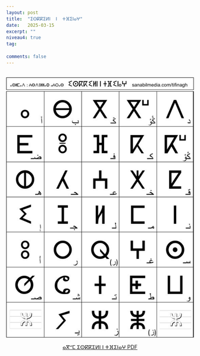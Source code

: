 ```yaml
---
layout: post
title:  "ⵉⵙⴽⴽⵉⵍⵏ  ⵏ  ⵜⴼⵉⵏⴰⵖ"
date:   2025-03-15
excerpt: ""
niveau4: true
tag:

comments: false
---
```

<center>
	   <img style="display: none;" src="/assets/img/thumbnails/tifinagh-SanabilMedia.com.jpg" alt="" width="1" height="1"> 
<br>
	   	<img src="/assets/img/iskkiln-tifinagh-sanabilmedia.jpg" alt="ⵉⵙⴽⴽⵉⵍⵏ ⵏ ⵜⴼⵉⵏⴰⵖ" >
<br>	

<p markdown="0"><a href="/assets/pdf/tifinagh_sanabilmedia.com.pdf" class="btn">ⴰⴳⵯⵎ ⵉⵙⴽⴽⵉⵍⵏ ⵏ ⵜⴼⵉⵏⴰⵖ PDF</a></p>

</center>

